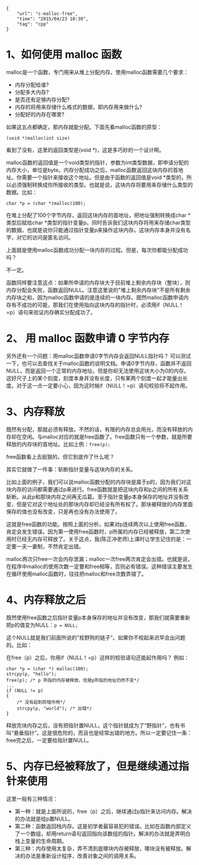 ```
{
    "url": "c-malloc-free",
    "time": "2015/04/23 10:30",
    "tag": "cpp"
}
```

# 1、如何使用 malloc 函数

malloc是一个函数，专门用来从堆上分配内存。使用malloc函数需要几个要求：

- 内存分配给谁?
- 分配多大内存?
- 是否还有足够内存分配?
- 内存的将用来存储什么格式的数据，即内存用来做什么?
- 分配好的内存在哪里?

如果这五点都确定，那内存就能分配。下面先看malloc函数的原型：
```
(void *)malloc(int size)
```
看到了没有，这里的返回类型是(void *)，这是多巧妙的一个设计啊。

malloc函数的返回值是一个void类型的指针，参数为int类型数据，即申请分配的内存大小，单位是byte。内存分配成功之后，malloc函数返回这块内存的首地址。你需要一个指针来接收这个地址。但是由于函数的返回值是void *类型的，所以必须强制转换成你所接收的类型。也就是说，这块内存将要用来存储什么类型的数据。比如：
```
char *p = (char *)malloc(100);
```
在堆上分配了100个字节内存，返回这块内存的首地址，把地址强制转换成char *类型后赋给char *类型的指针变量p。同时告诉我们这块内存将用来存储char类型的数据。也就是说你只能通过指针变量p来操作这块内存。这块内存本身并没有名字，对它的访问是匿名访问。

上面就是使用malloc函数成功分配一块内存的过程。但是，每次你都能分配成功吗？

不一定。

函数同样要注意这点：如果所申请的内存块大于目前堆上剩余内存块（整块），则内存分配会失败，函数返回NULL。注意这里说的"堆上剩余内存块"不是所有剩余内存块之和，因为malloc函数申请的是连续的一块内存。既然malloc函数申请内存有不成功的可能，那我们在使用指向这块内存的指针时，必须用if（NULL！=p）语句来验证内存确实分配成功了。

# 2、 用 malloc 函数申请 0 字节内存

另外还有一个问题：用malloc函数申请0字节内存会返回NULL指针吗？
可以测试一下，也可以去查找关于malloc函数的说明文档。申请0字节内存，函数并不返回NULL，而是返回一个正常的内存地址。但是你却无法使用这块大小为0的内存。这好尺子上的某个刻度，刻度本身并没有长度，只有某两个刻度一起才能量出长度。对于这一点一定要小心，因为这时候if（NULL！=p）语句校验将不起作用。

# 3、内存释放

既然有分配，那就必须有释放。不然的话，有限的内存总会用光，而没有释放的内存却在空闲。与malloc对应的就是free函数了。free函数只有一个参数，就是所要释放的内存块的首地址。比如上例：`free(p);`

free函数看上去挺狠的，但它到底作了什么呢？

其实它就做了一件事：斩断指针变量与这块内存的关系。

比如上面的例子，我们可以说malloc函数分配的内存块是属于p的，因为我们对这块内存的访问都需要通过p来进行。free函数就是把这块内存和p之间的所有关系斩断。从此p和那块内存之间再无瓜葛。至于指针变量p本身保存的地址并没有改变，但是它对这个地址处的那块内存却已经没有所有权了。那块被释放的内存里面保存的值也没有改变，只是再也没有办法使用了。

这就是free函数的功能。按照上面的分析，如果对p连续两次以上使用free函数，肯定会发生错误。因为第一使用free函数时，p所属的内存已经被释放，第二次使用时已经无内存可释放了。关于这点，我(陈正冲老师)上课时让学生记住的是：一定要一夫一妻制，不然肯定出错。

malloc两次只free一次会内存泄漏；malloc一次free两次肯定会出错。也就是说，在程序中malloc的使用次数一定要和free相等，否则必有错误。这种错误主要发生在循环使用malloc函数时，往往把malloc和free次数弄错了。

# 4、内存释放之后

既然使用free函数之后指针变量p本身保存的地址并没有改变，那我们就需要重新把p的值变为NULL：`p = NULL;`

这个NULL就是我们前面所说的"栓野狗的链子"。如果你不栓起来迟早会出问题的。比如：

在free（p）之后，你用if（NULL！=p）这样的校验语句还能起作用吗？
例如：
```
char *p = (char *) malloc(100);
strcpy(p, "hello");
free(p); /* p 所指的内存被释放，但是p所指的地址仍然不变*/
...
if (NULL != p)
{
    /* 没有起到防错作用*/
    strcpy(p, "world"); /* 出错*/
}
```
释放完块内存之后，没有把指针置NULL，这个指针就成为了“野指针”，也有书叫“悬垂指针”。这是很危险的，而且也是经常出错的地方。所以一定要记住一条：free完之后，一定要给指针置NULL。

# 5、内存已经被释放了，但是继续通过指针来使用

这里一般有三种情况：

- 第一种：就是上面所说的，free（p）之后，继续通过p指针来访问内存。解决的办法就是给p置NULL。
- 第二种：函数返回栈内存。这是初学者最容易犯的错误。比如在函数内部定义了一个数组，却用return语句返回指向该数组的指针。解决的办法就是弄明白栈上变量的生命周期。
- 第三种：内存使用太复杂，弄不清到底哪块内存被释放，哪块没有被释放。解决的办法是重新设计程序，改善对象之间的调用关系。